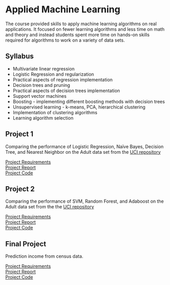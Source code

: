 # Applied Machine Learning

The course provided skills to apply machine learning algorithms on real applications. It focused on fewer learning algorithms and less time on math and theory and instead students spent more time on hands-on skills required for algorithms to work on a variety of data sets. 

## Syllabus

* Multivariate linear regression
* Logistic Regression and regularization
* Practical aspects of regression implementation
* Decision trees and pruning
* Practical aspects of decision trees implementation
* Support vector machines 
* Boosting - implementing different boosting methods with decision trees
* Unsupervised learning - k-means, PCA, hierarchical clustering
* Implementation of clustering algorithms
* Learning algorithm selection 

## Project 1

Comparing the performance of Logistic Regression, Naïve Bayes, Decision Tree, and Nearest Neighbor on the Adult data set from the [UCI repository](http://archive.ics.uci.edu/ml/datasets/Adult)

[Project Requirements](https://github.com/csathler/Masters-Data-Science/blob/master/Applied-Machine-Learning/Prg%20Assignment%201/PA%231%20Specs.pdf)   
[Project Report](https://github.com/csathler/Masters-Data-Science/blob/master/Applied-Machine-Learning/Prg%20Assignment%201/PA%231%20Report.pdf)   
[Project Code](https://github.com/csathler/Masters-Data-Science/tree/master/Applied-Machine-Learning/Prg%20Assignment%201/Code)

## Project 2

Comparing the performance of SVM, Random Forest, and Adaboost on the Adult data set from the  the [UCI repository](http://archive.ics.uci.edu/ml/datasets/Adult)

[Project Requirements](https://github.com/csathler/Masters-Data-Science/blob/master/Applied-Machine-Learning/Prg%20Assignment%202/PA%232%20Specs.pdfa)      
[Project Report](https://github.com/csathler/Masters-Data-Science/blob/master/Applied-Machine-Learning/Prg%20Assignment%202/PA%232%20Report.pdf)    
[Project Code](https://github.com/csathler/Masters-Data-Science/tree/master/Applied-Machine-Learning/Prg%20Assignment%202/Code)

## Final Project

Prediction income from census data.

[Project Requirements](https://github.com/csathler/Masters-Data-Science/blob/master/Applied-Machine-Learning/Final%20Project/Final%20Project%20Specs.pdf)     
[Project Report](https://github.com/csathler/Masters-Data-Science/blob/master/Applied-Machine-Learning/Final%20Project/Final%20Project%20Report.pdf)     
[Project Code](https://github.com/csathler/Masters-Data-Science/tree/master/Applied-Machine-Learning/Final%20Project/Code)     




